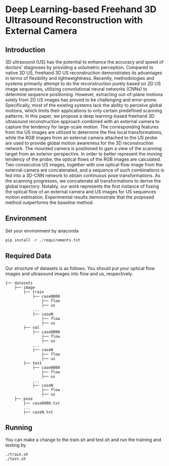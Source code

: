 # Deep Learning-based Freehand 3D Ultrasound Reconstruction with External Camera

## Introduction

3D ultrasound (US) has the potential to enhance the accuracy and speed of doctors' diagnoses by providing a volumetric perception. Compared to native 3D US, freehand 3D US reconstruction demonstrates its advantages in terms of flexibility and lightweightness. Recently, methodologies and systems primarily attempt to do the reconstruction purely based on 2D US image sequences, utilizing convolutional neural networks (CNNs) to determine sequence positioning. However, extracting out-of-plane motions solely from 2D US images has proved to be challenging and error-prone. Specifically, most of the existing systems lack the ability to perceive global motions, which limits their applications to only certain predefined scanning patterns. In this paper, we propose a deep learning-based freehand 3D ultrasound reconstruction approach combined with an external camera to capture the tendency for large-scale motion. The corresponding features from the US images are utilized to determine the fine local transformations, while the RGB images from an external camera attached to the US probe are used to provide global motion awareness for the 3D reconstruction network. The mounted camera is positioned to gain a view of the scanning target from an exterior perspective. In order to better represent the moving tendency of the probe, the optical flows of the RGB images are calculated. Two consecutive US images, together with one optical flow image from the external camera are concatenated, and a sequence of such combinations is fed into a 3D-CNN network to obtain continuous pose transformations. As the scanning progresses, we concatenate all transformations to derive the global trajectory. Notably, our work represents the first instance of fusing the optical flow of an external camera and US images for US sequences motion estimation. Experimental results demonstrate that the proposed method outperforms the baseline method.

## Environment

Set your environment by anaconda

```python
pip install -r ./requirements.txt
```

## Required Data

Our structure of datasets is as follows. You should put your optical flow images and ultrasound images into flow and us, respectively.

```
├── datasets
    ├── image
        ├── train
        	├── case0000
        		├── flow
        		├── us
        	...
        	├── caseN
        		├── flow
        		├── us
        ├── val
        	├── case0000
        		├── flow
        		├── us
        	...
        	├── caseN
        		├── flow
        		├── us
        ├── test
        	├── case0000
        		├── flow
        		├── us
        	...
        	├── caseN
        		├── flow
        		├── us
    ├── pose
    	├── case0000.txt
    	...
    	├── caseN.txt
```



## Running

You can make a change to the train.sh and test.sh and run the training and testing by

```
./train.sh
./test.sh
```


